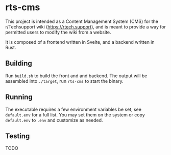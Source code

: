 # rts-cms
This project is intended as a Content Management System (CMS) for the r/Techsupport wiki (<https://rtech.support>), and is meant to provide a way
for permitted users to modify the wiki from a website.

It is composed of a frontend written in Svelte, and a backend written in Rust.

## Building
Run `build.sh` to build the front and and backend. The output will be assembled into `./target`, run `rts-cms` to start the binary.

## Running
The executable requires a few environment variables be set, see `default.env` for a full list. You may set them on the system or copy `default.env` to `.env` and customize as needed.

## Testing
TODO
